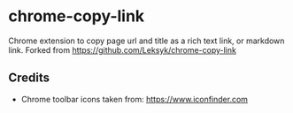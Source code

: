 # chrome-copy-link
Chrome extension to copy page url and title as a rich text link, or markdown link. Forked from  https://github.com/Leksyk/chrome-copy-link

## Credits
* Chrome toolbar icons taken from: https://www.iconfinder.com

